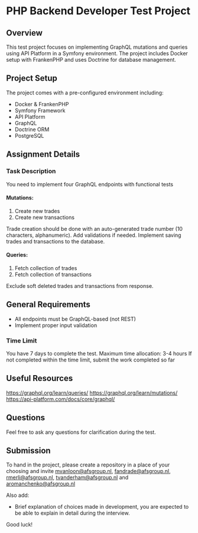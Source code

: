 # PHP Backend Developer Test Project
## Overview
This test project focuses on implementing GraphQL mutations and queries using API Platform in a Symfony environment. The project includes Docker setup with FrankenPHP and uses Doctrine for database management.

## Project Setup
The project comes with a pre-configured environment including:
- Docker & FrankenPHP
- Symfony Framework
- API Platform
- GraphQL
- Doctrine ORM
- PostgreSQL

## Assignment Details

### Task Description
You need to implement four GraphQL endpoints with functional tests

#### Mutations:
1. Create new trades
2. Create new transactions

Trade creation should be done with an auto-generated trade number (10 characters, alphanumeric). Add validations if needed. Implement saving trades and transactions to the database.

#### Queries:
1. Fetch collection of trades
2. Fetch collection of transactions

Exclude soft deleted trades and transactions from response.

## General Requirements
- All endpoints must be GraphQL-based (not REST)
- Implement proper input validation

### Time Limit
You have 7 days to complete the test.
Maximum time allocation: 3-4 hours
If not completed within the time limit, submit the work completed so far

## Useful Resources
https://graphql.org/learn/queries/
https://graphql.org/learn/mutations/
https://api-platform.com/docs/core/graphql/


## Questions
Feel free to ask any questions for clarification during the test.


## Submission

To hand in the project, please create a repository in a place of your choosing and invite mvanloon@afsgroup.nl, fandrade@afsgroup.nl, rmerli@afsgroup.nl, tvanderham@afsgroup.nl and aromanchenko@afsgroup.nl

Also add:
- Brief explanation of choices made in development, you are expected to be able to explain in detail during the interview.

Good luck!